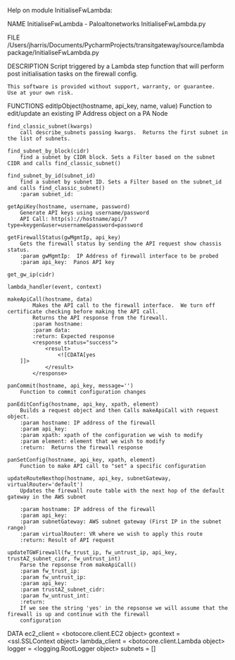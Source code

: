 Help on module InitialiseFwLambda:

NAME
    InitialiseFwLambda - Paloaltonetworks InitialiseFwLambda.py

FILE
    /Users/jharris/Documents/PycharmProjects/transitgateway/source/lambda package/InitialiseFwLambda.py

DESCRIPTION
    Script triggered by a Lambda step function that will perform post initialisation tasks on the firewall config.
    
    This software is provided without support, warranty, or guarantee.
    Use at your own risk.

FUNCTIONS
    editIpObject(hostname, api_key, name, value)
        Function to edit/update an existing IP Address object on a PA Node
    
    find_classic_subnet(kwargs)
        call describe_subnets passing kwargs.  Returns the first subnet in the list of subnets.
    
    find_subnet_by_block(cidr)
        find a subnet by CIDR block. Sets a Filter based on the subnet CIDR and calls find_classic_subnet()
    
    find_subnet_by_id(subnet_id)
        find a subnet by subnet ID. Sets a Filter based on the subnet_id and calls find_classic_subnet()
        :param subnet_id:
    
    getApiKey(hostname, username, password)
        Generate API keys using username/password
        API Call: http(s)://hostname/api/?type=keygen&user=username&password=password
    
    getFirewallStatus(gwMgmtIp, api_key)
        Gets the firewall status by sending the API request show chassis status.
        :param gwMgmtIp:  IP Address of firewall interface to be probed
        :param api_key:  Panos API key
    
    get_gw_ip(cidr)
    
    lambda_handler(event, context)
    
    makeApiCall(hostname, data)
            Makes the API call to the firewall interface.  We turn off certificate checking before making the API call.
            Returns the API response from the firewall.
            :param hostname:
            :param data:
            :return: Expected response
            <response status="success">
                <result>
                    <![CDATA[yes
        ]]>
                </result>
            </response>
    
    panCommit(hostname, api_key, message='')
        Function to commit configuration changes
    
    panEditConfig(hostname, api_key, xpath, element)
        Builds a request object and then Calls makeApiCall with request object.
        :param hostname: IP address of the firewall
        :param api_key:
        :param xpath: xpath of the configuration we wish to modify
        :param element: element that we wish to modify
        :return:  Returns the firewall response
    
    panSetConfig(hostname, api_key, xpath, element)
        Function to make API call to "set" a specific configuration
    
    updateRouteNexthop(hostname, api_key, subnetGateway, virtualRouter='default')
        Updates the firewall route table with the next hop of the default gateway in the AWS subnet
        
        :param hostname: IP address of the firewall
        :param api_key:
        :param subnetGateway: AWS subnet gateway (First IP in the subnet range)
        :param virtualRouter: VR where we wish to apply this route
        :return: Result of API request
    
    updateTGWFirewall(fw_trust_ip, fw_untrust_ip, api_key, trustAZ_subnet_cidr, fw_untrust_int)
        Parse the repsonse from makeApiCall()
        :param fw_trust_ip:
        :param fw_untrust_ip:
        :param api_key:
        :param trustAZ_subnet_cidr:
        :param fw_untrust_int:
        :return:
        If we see the string 'yes' in the repsonse we will assume that the firewall is up and continue with the firewall
        configuration

DATA
    ec2_client = <botocore.client.EC2 object>
    gcontext = <ssl.SSLContext object>
    lambda_client = <botocore.client.Lambda object>
    logger = <logging.RootLogger object>
    subnets = []


